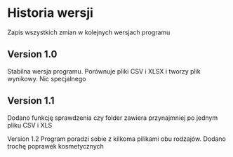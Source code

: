 # Historia wersji
Zapis wszystkich zmian w kolejnych wersjach programu

## Version 1.0
Stabilna wersja programu. Porównuje pliki CSV i XLSX i tworzy plik wynikowy. Nic specjalnego

## Version 1.1
Dodano funkcję sprawdzenia czy folder zawiera przynajmniej po jednym pliku CSV i XLS

Version 1.2
Program poradzi sobie z kilkoma pilikami obu rodzajów. Dodano trochę poprawek kosmetycznych
